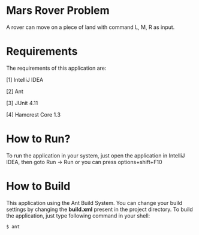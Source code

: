 Mars Rover Problem
===================================

A rover can move on a piece of land with command L, M, R as input.

Requirements
=============

The requirements of this application are:

[1] IntelliJ IDEA

[2] Ant

[3] JUnit 4.11

[4] Hamcrest Core 1.3

How to Run?
============

To run the application in your system, just open the application in IntelliJ IDEA,
then goto Run -> Run or you can press options+shift+F10

How to Build
=============

This application using the Ant Build System. You can change your build settings by changing
the **build.xml** present in the project directory. To build the application, just type following
command in your shell:

    $ ant

